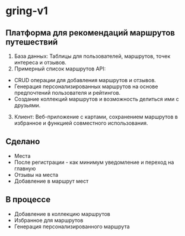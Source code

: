 # gring-v1

## Платформа для рекомендаций маршрутов путешествий

1. База данных: Таблицы для пользователей, маршрутов, точек интереса и отзывов.
2. Примерный список маршрутов API:

- CRUD операции для добавления маршрутов и отзывов.
- Генерация персонализированных маршрутов на основе предпочтений пользователя и рейтингов.
- Создание коллекций маршрутов и возможность делиться ими с друзьями.

3. Клиент: Веб-приложение с картами, сохранением маршрутов в избранное и функцией совместного использования.

## Сделано

- Места
- После регистрации - как минимум уведомление и переход на главную
- Отзывы на места
- Добавление в маршрут мест

## В процессе

- Добавление в коллекцию маршрутов
- Избранное для маршрутов
- Генерация персонализированного маршрута
